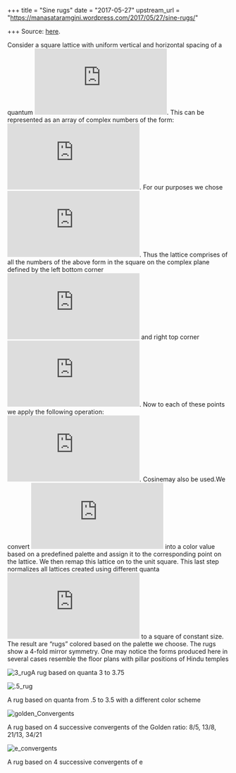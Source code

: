 +++
title = "Sine rugs"
date = "2017-05-27"
upstream_url = "https://manasataramgini.wordpress.com/2017/05/27/sine-rugs/"

+++
Source: [here](https://manasataramgini.wordpress.com/2017/05/27/sine-rugs/).

Consider a square lattice with uniform vertical and horizontal spacing of a quantum
![q](https://s0.wp.com/latex.php?latex=q&bg=ffffff&fg=333333&s=0&c=20201002).
This can be represented as an array of complex numbers of the form:
![z=n\\cdot q+n\\cdot q\\cdot i; \\; i=\\sqrt{-1}, n \\in
\\mathbb{Z}](https://s0.wp.com/latex.php?latex=z%3Dn%5Ccdot+q%2Bn%5Ccdot+q%5Ccdot+i%3B+%5C%3B+i%3D%5Csqrt%7B-1%7D%2C+n+%5Cin+%5Cmathbb%7BZ%7D&bg=ffffff&fg=333333&s=0&c=20201002). For our purposes we chose
![n=-10:10](https://s0.wp.com/latex.php?latex=n%3D-10%3A10&bg=ffffff&fg=333333&s=0&c=20201002).
Thus the lattice comprises of all the numbers of the above form in the square on the complex plane defined by the left bottom corner ![-10q -10q \\cdot i](https://s0.wp.com/latex.php?latex=-10q+-10q+%5Ccdot+i&bg=ffffff&fg=333333&s=0&c=20201002) and right top corner ![10q+10q \\cdot i](https://s0.wp.com/latex.php?latex=10q%2B10q+%5Ccdot+i&bg=ffffff&fg=333333&s=0&c=20201002). Now to each of these points we apply the following operation:
![c=\\sin(z\\cdot
\\overline{z})](https://s0.wp.com/latex.php?latex=c%3D%5Csin%28z%5Ccdot+%5Coverline%7Bz%7D%29&bg=ffffff&fg=333333&s=0&c=20201002). Cosinemay also be used.We convert
![c](https://s0.wp.com/latex.php?latex=c&bg=ffffff&fg=333333&s=0&c=20201002)
into a color value based on a predefined palette and assign it to the corresponding point on the lattice. We then remap this lattice on to the unit square. This last step normalizes all lattices created using different quanta
![q](https://s0.wp.com/latex.php?latex=q&bg=ffffff&fg=333333&s=0&c=20201002)
to a square of constant size. The result are “rugs” colored based on the palette we choose. The rugs show a 4-fold mirror symmetry. One may notice the forms produced here in several cases resemble the floor plans with pillar positions of Hindu temples

![3_rug](https://manasataramgini.files.wordpress.com/2017/05/3_rug.png?w=640)A rug based on quanta 3 to 3.75

![.5_rug](https://manasataramgini.files.wordpress.com/2017/05/5_rug.png?w=640)

A rug based on quanta from .5 to 3.5 with a different color scheme

![golden_Convergents](https://manasataramgini.files.wordpress.com/2017/05/golden_convergents.png?w=640)

A rug based on 4 successive convergents of the Golden ratio: 8/5, 13/8, 21/13, 34/21

![e_convergents](https://manasataramgini.files.wordpress.com/2017/05/e_convergents.png?w=640)

A rug based on 4 successive convergents of e
